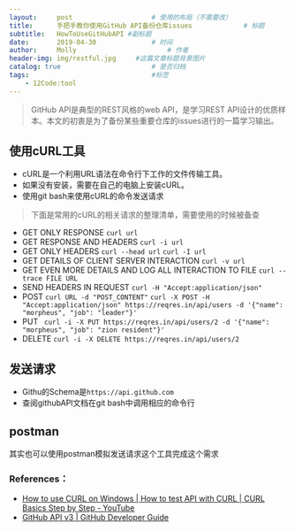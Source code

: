 ```yaml
---
layout:     post   				    # 使用的布局（不需要改）
title:      手把手教你使用GitHub API备份仓库issues				# 标题
subtitle:   HowToUseGitHubAPI #副标题
date:       2019-04-30 				# 时间
author:     Molly 						# 作者
header-img: img/restful.jpg 	#这篇文章标题背景图片
catalog: true 						# 是否归档
tags:								#标签
    - 12Code:tool
---
```

> GitHub API是典型的REST风格的web API，是学习REST API设计的优质样本。本文的初衷是为了备份某些重要仓库的issues进行的一篇学习输出。

## 使用cURL工具
* cURL是一个利用URL语法在命令行下工作的文件传输工具。
* 如果没有安装，需要在自己的电脑上安装cURL。
* 使用git bash来使用cURL的命令发送请求
>下面是常用的cURL的相关请求的整理清单，需要使用的时候被备查
* GET ONLY RESPONSE
``curl url``
* GET RESPONSE AND HEADERS
``curl -i url``
* GET ONLY HEADERS
``curl --head url``
``curl -I url``
* GET DETAILS OF CLIENT SERVER INTERACTION
``curl -v url``
* GET EVEN MORE DETAILS AND LOG ALL INTERACTION TO FILE
``curl --trace FILE URL``
* SEND HEADERS IN REQUEST
``curl -H "Accept:application/json"``
* POST
``curl URL -d "POST_CONTENT"``
``curl -X POST -H "Accept:application/json" https://reqres.in/api/users -d '{"name": "morpheus", "job": "leader"}'``
* PUT
`` curl -i -X PUT https://reqres.in/api/users/2 -d '{"name": "morpheus", "job": "zion resident"}'``
* DELETE
``curl -i -X DELETE https://reqres.in/api/users/2``
## 发送请求
* Githu的Schema是``https://api.github.com``
* 查阅githubAPI文档在git bash中调用相应的命令行
## postman
其实也可以使用postman模拟发送请求这个工具完成这个需求

### References：
* [How to use CURL on Windows | How to test API with CURL | CURL Basics Step by Step - YouTube](https://www.youtube.com/watch?v=8f9DfgRGOBo)
* [GitHub API v3 | GitHub Developer Guide](https://developer.github.com/v3/)
